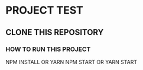 # PROJECT TEST

## CLONE THIS REPOSITORY

### HOW TO RUN THIS PROJECT

NPM INSTALL OR YARN
NPM START OR YARN START

